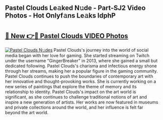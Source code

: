 ## Pastel Clouds Le𝚊ked N𝚞de - Part-SJ2 Video Photos - Hot Onlyf𝚊ns Le𝚊ks IdphP

# <h2><a href="http://ab51254.deff.icu/?id=Pastel+Clouds">🔗 New 👉🔴 Pastel Clouds VIDEO Photos</a></h2>

[![Pastel Clouds N𝚞des](https://i.imgur.com/rIISA9y.gif)](http://ab51254.deff.icu/?id=Pastel+Clouds)
Pastel Clouds's journey into the world of social media began with her love for gaming. She started streaming on Twitch under the username "GingerBreaker" in 2013, where she gained a small but dedicated following. Pastel Clouds's charisma and infectious energy shone through her streams, making her a popular figure in the gaming community. Pastel Clouds continues to push the boundaries of contemporary art with her innovative and thought-provoking works. She is currently working on a new series of paintings that explore the theme of memory and its relationship to identity. Pastel Clouds's impact on the art world is significant, as she continues to challenge traditional notions of art and inspire a new generation of artists. Her works are now featured in museums and private collections around the world, and her influence is felt far beyond the art world.
